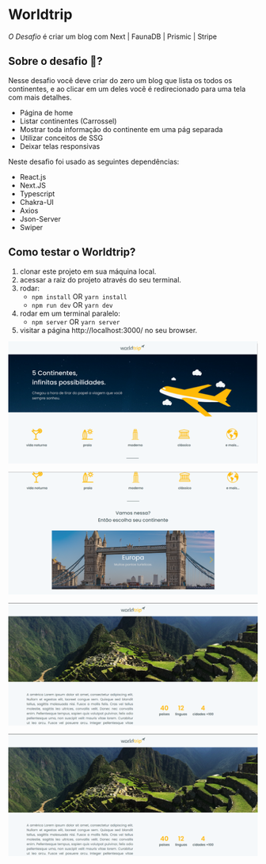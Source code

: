 # Worldtrip
*O Desafio* é criar um blog com Next | FaunaDB | Prismic | Stripe

## Sobre o desafio 🚀?
Nesse desafio você deve criar do zero um blog que lista os todos os continentes, e ao clicar em um deles você é redirecionado para uma tela com mais detalhes.

- Página de home
- Listar continentes (Carrossel)
- Mostrar toda informação do continente em uma pág separada
- Utilizar conceitos de SSG
- Deixar telas responsivas

Neste desafio foi usado as seguintes dependências:

- React.js
- Next.JS
- Typescript
- Chakra-UI
- Axios
- Json-Server
- Swiper

## Como testar o Worldtrip?
1. clonar este projeto em sua máquina local.
2. acessar a raiz do projeto através do seu terminal.
3. rodar:
    - `npm install` OR `yarn install`
    - `npm run dev` OR `yarn dev`
3. rodar em um terminal paralelo:
    - `npm server` OR `yarn server`
5. visitar a página http://localhost:3000/ no seu browser.

![Application](https://raw.githubusercontent.com/paulinho68/worldtrip/master/assets/print1.png)

![Application](https://raw.githubusercontent.com/paulinho68/worldtrip/master/assets/print2.png)

![Application](https://raw.githubusercontent.com/paulinho68/worldtrip/master/assets/print3.png)

![Application](https://raw.githubusercontent.com/paulinho68/worldtrip/master/assets/print4.png)
